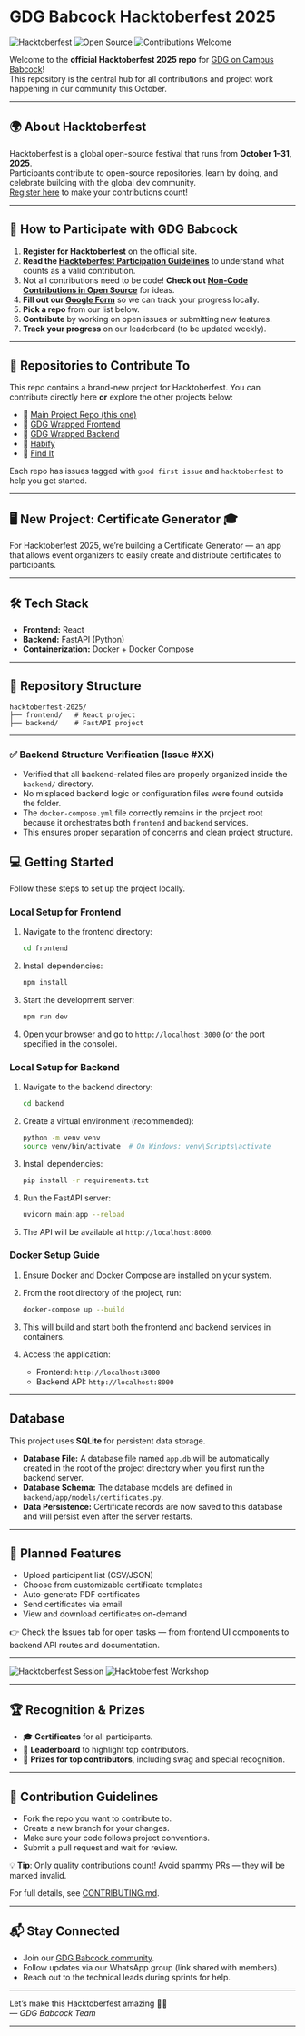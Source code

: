 # GDG Babcock Hacktoberfest 2025

![Hacktoberfest](https://img.shields.io/badge/Hacktoberfest-2025-blueviolet?style=for-the-badge) ![Open Source](https://img.shields.io/badge/Open--Source-💻-success?style=for-the-badge) ![Contributions Welcome](https://img.shields.io/badge/Contributions-Welcome-brightgreen?style=for-the-badge&logo=github)

Welcome to the **official Hacktoberfest 2025 repo** for [GDG on Campus Babcock](https://gdgbabcock.com/)!  
This repository is the central hub for all contributions and project work happening in our community this October.


---

## 🌍 About Hacktoberfest

Hacktoberfest is a global open-source festival that runs from **October 1–31, 2025**.  
Participants contribute to open-source repositories, learn by doing, and celebrate building with the global dev community.  
[Register here](https://hacktoberfest.com) to make your contributions count!

---

## 🚀 How to Participate with GDG Babcock

1. **Register for Hacktoberfest** on the official site.
2. **Read the [Hacktoberfest Participation Guidelines](https://hacktoberfest.com/participation)** to understand what counts as a valid contribution.
3. Not all contributions need to be code! **Check out [Non-Code Contributions in Open Source](https://github.com/readme/featured/open-source-non-code-contributions)** for ideas.
4. **Fill out our [Google Form](https://forms.gle/1YBhNGXspEzmFBxQ9)** so we can track your progress locally.
5. **Pick a repo** from our list below.
6. **Contribute** by working on open issues or submitting new features.
7. **Track your progress** on our leaderboard (to be updated weekly).

---

## 📂 Repositories to Contribute To

This repo contains a brand-new project for Hacktoberfest. You can contribute directly here **or** explore the other projects below:

- 🔗 [Main Project Repo (this one)](https://github.com/GDGBabcockUniversity/gdg-babcock-hacktoberfest-2025/tree/main)
- 🔗 [GDG Wrapped Frontend](https://github.com/GDGBabcockUniversity/gdsc-wrapped-frontend)
- 🔗 [GDG Wrapped Backend](https://github.com/GDGBabcockUniversity/gdsc-wrapped-backend)
- 🔗 [Habify](https://github.com/GDGBabcockUniversity/habify)
- 🔗 [Find It](https://github.com/GDGBabcockUniversity/hacktoberfest-findit)

Each repo has issues tagged with `good first issue` and `hacktoberfest` to help you get started.

---

## 🖥️ New Project: Certificate Generator 🎓

For Hacktoberfest 2025, we’re building a Certificate Generator — an app that allows event organizers to easily create and distribute certificates to participants.

---

## 🛠️ Tech Stack

- **Frontend:** React
- **Backend:** FastAPI (Python)
- **Containerization:** Docker + Docker Compose

---

## 📂 Repository Structure

```
hacktoberfest-2025/
├── frontend/   # React project
├── backend/    # FastAPI project
```

---

### ✅ Backend Structure Verification (Issue #XX)

- Verified that all backend-related files are properly organized inside the `backend/` directory.
- No misplaced backend logic or configuration files were found outside the folder.
- The `docker-compose.yml` file correctly remains in the project root because it orchestrates both `frontend` and `backend` services.
- This ensures proper separation of concerns and clean project structure.


## 💻 Getting Started

Follow these steps to set up the project locally.

### Local Setup for Frontend

1. Navigate to the frontend directory:
   ```bash
   cd frontend
   ```

2. Install dependencies:
   ```bash
   npm install
   ```

3. Start the development server:
   ```bash
   npm run dev
   ```

4. Open your browser and go to `http://localhost:3000` (or the port specified in the console).

### Local Setup for Backend

1. Navigate to the backend directory:
   ```bash
   cd backend
   ```

2. Create a virtual environment (recommended):
   ```bash
   python -m venv venv
   source venv/bin/activate  # On Windows: venv\Scripts\activate
   ```

3. Install dependencies:
   ```bash
   pip install -r requirements.txt
   ```

4. Run the FastAPI server:
   ```bash
   uvicorn main:app --reload
   ```

5. The API will be available at `http://localhost:8000`.

### Docker Setup Guide

1. Ensure Docker and Docker Compose are installed on your system.

2. From the root directory of the project, run:
   ```bash
   docker-compose up --build
   ```

3. This will build and start both the frontend and backend services in containers.

4. Access the application:
   - Frontend: `http://localhost:3000`
   - Backend API: `http://localhost:8000`

---

## Database

This project uses **SQLite** for persistent data storage.

- **Database File:** A database file named `app.db` will be automatically created in the root of the project directory when you first run the backend server.
- **Database Schema:** The database models are defined in `backend/app/models/certificates.py`.
- **Data Persistence:** Certificate records are now saved to this database and will persist even after the server restarts.

---

## 🎯 Planned Features

- Upload participant list (CSV/JSON)
- Choose from customizable certificate templates
- Auto-generate PDF certificates
- Send certificates via email
- View and download certificates on-demand

👉 Check the Issues tab for open tasks — from frontend UI components to backend API routes and documentation.

---

![Hacktoberfest Session](https://tse1.mm.bing.net/th?id=OIF.isnt5GV2b%2B9VfAUpts6KWw "Hacktoberfest Session") ![Hacktoberfest Workshop](https://tse1.mm.bing.net/th?id=OIF.wooCI6ekrkKHGLk7%2B8FeyA "Hacktoberfest Workshop")

---

## 🏆 Recognition & Prizes

- 🎓 **Certificates** for all participants.
- 🏅 **Leaderboard** to highlight top contributors.
- 🎁 **Prizes for top contributors**, including swag and special recognition.

---

## 📜 Contribution Guidelines

- Fork the repo you want to contribute to.
- Create a new branch for your changes.
- Make sure your code follows project conventions.
- Submit a pull request and wait for review.

💡 **Tip**: Only quality contributions count! Avoid spammy PRs — they will be marked invalid.

For full details, see [CONTRIBUTING.md](CONTRIBUTING.md).

---

## 📬 Stay Connected

- Join our [GDG Babcock community](https://gdg.community.dev/gdg-on-campus-babcock-university-ilishan-remo-nigeria/).
- Follow updates via our WhatsApp group (link shared with members).
- Reach out to the technical leads during sprints for help.

---

Let’s make this Hacktoberfest amazing 🚀💡  
_— GDG Babcock Team_

---
